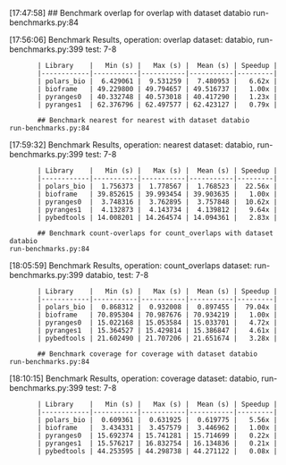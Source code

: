 [17:47:58] ## Benchmark overlap for overlap with dataset databio                                                                                                                                               run-benchmarks.py:84

[17:56:06]   Benchmark Results, operation: overlap dataset: databio,                                                                                                                                          run-benchmarks.py:399
                                    test: 7-8

           | Library    |   Min (s) |   Max (s) |  Mean (s) | Speedup |
           |------------|-----------|-----------|-----------|---------|
           | polars_bio |  6.429061 |  9.531259 |  7.480953 |   6.62x |
           | bioframe   | 49.229800 | 49.794657 | 49.516737 |   1.00x |
           | pyranges0  | 40.332748 | 40.573018 | 40.417290 |   1.23x |
           | pyranges1  | 62.376796 | 62.497577 | 62.423127 |   0.79x |

           ## Benchmark nearest for nearest with dataset databio                                                                                                                                               run-benchmarks.py:84

[17:59:32]   Benchmark Results, operation: nearest dataset: databio,                                                                                                                                          run-benchmarks.py:399
                                    test: 7-8

           | Library    |   Min (s) |   Max (s) |  Mean (s) | Speedup |
           |------------|-----------|-----------|-----------|---------|
           | polars_bio |  1.756373 |  1.778567 |  1.768523 |  22.56x |
           | bioframe   | 39.852615 | 39.993454 | 39.903635 |   1.00x |
           | pyranges0  |  3.748316 |  3.762895 |  3.757848 |  10.62x |
           | pyranges1  |  4.132873 |  4.143734 |  4.139812 |   9.64x |
           | pybedtools | 14.008201 | 14.264574 | 14.094361 |   2.83x |

           ## Benchmark count-overlaps for count_overlaps with dataset databio                                                                                                                                 run-benchmarks.py:84

[18:05:59]    Benchmark Results, operation: count_overlaps dataset:                                                                                                                                           run-benchmarks.py:399
                                databio, test: 7-8

           | Library    |   Min (s) |   Max (s) |  Mean (s) | Speedup |
           |------------|-----------|-----------|-----------|---------|
           | polars_bio |  0.868312 |  0.932008 |  0.897455 |  79.04x |
           | bioframe   | 70.895304 | 70.987676 | 70.934219 |   1.00x |
           | pyranges0  | 15.022168 | 15.053584 | 15.033701 |   4.72x |
           | pyranges1  | 15.364527 | 15.429814 | 15.386847 |   4.61x |
           | pybedtools | 21.602490 | 21.707206 | 21.651674 |   3.28x |

           ## Benchmark coverage for coverage with dataset databio                                                                                                                                             run-benchmarks.py:84

[18:10:15]   Benchmark Results, operation: coverage dataset: databio,                                                                                                                                         run-benchmarks.py:399
                                    test: 7-8

           | Library    |   Min (s) |   Max (s) |  Mean (s) | Speedup |
           |------------|-----------|-----------|-----------|---------|
           | polars_bio |  0.609361 |  0.631925 |  0.619775 |   5.56x |
           | bioframe   |  3.434331 |  3.457579 |  3.446962 |   1.00x |
           | pyranges0  | 15.692374 | 15.741281 | 15.714699 |   0.22x |
           | pyranges1  | 15.576217 | 16.832754 | 16.134836 |   0.21x |
           | pybedtools | 44.253595 | 44.298738 | 44.271122 |   0.08x |

